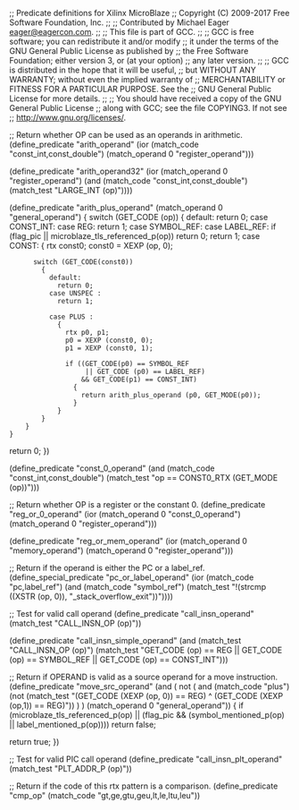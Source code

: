 ;; Predicate definitions for Xilinx MicroBlaze
;; Copyright (C) 2009-2017 Free Software Foundation, Inc.
;;
;; Contributed by Michael Eager <eager@eagercon.com>.
;;
;; This file is part of GCC.
;;
;; GCC is free software; you can redistribute it and/or modify
;; it under the terms of the GNU General Public License as published by
;; the Free Software Foundation; either version 3, or (at your option)
;; any later version.
;;
;; GCC is distributed in the hope that it will be useful,
;; but WITHOUT ANY WARRANTY; without even the implied warranty of
;; MERCHANTABILITY or FITNESS FOR A PARTICULAR PURPOSE.  See the
;; GNU General Public License for more details.
;;
;; You should have received a copy of the GNU General Public License
;; along with GCC; see the file COPYING3.  If not see
;; <http://www.gnu.org/licenses/>.  


;; Return whether OP can be used as an operands in arithmetic.
(define_predicate "arith_operand"
  (ior (match_code "const_int,const_double")
       (match_operand 0 "register_operand")))

(define_predicate "arith_operand32"
  (ior (match_operand 0 "register_operand")
       (and (match_code "const_int,const_double")
	    (match_test "LARGE_INT (op)"))))

(define_predicate "arith_plus_operand"
 (match_operand 0 "general_operand")
{
  switch (GET_CODE (op))
    {
      default:
        return 0;
      case CONST_INT:
      case REG:
        return 1;
      case SYMBOL_REF:
      case LABEL_REF:
        if (flag_pic || microblaze_tls_referenced_p(op))
          return 0;
        return 1;
      case CONST:
        {
          rtx const0;
          const0 = XEXP (op, 0);

          switch (GET_CODE(const0))
            {
              default:
                return 0;
              case UNSPEC :
                return 1;

              case PLUS :
                {
                  rtx p0, p1;
                  p0 = XEXP (const0, 0);
                  p1 = XEXP (const0, 1);

                  if ((GET_CODE(p0) == SYMBOL_REF
                       || GET_CODE (p0) == LABEL_REF)
                      && GET_CODE(p1) == CONST_INT)
                    {
                      return arith_plus_operand (p0, GET_MODE(p0));
                    }
                }
            }
        }
    }
  return 0;
})

(define_predicate "const_0_operand"
  (and (match_code "const_int,const_double")
       (match_test "op == CONST0_RTX (GET_MODE (op))")))

;; Return whether OP is a register or the constant 0.
(define_predicate "reg_or_0_operand"
  (ior (match_operand 0 "const_0_operand")
       (match_operand 0 "register_operand")))

(define_predicate "reg_or_mem_operand"
  (ior (match_operand 0 "memory_operand")
       (match_operand 0 "register_operand")))

;;  Return if the operand is either the PC or a label_ref.  
(define_special_predicate "pc_or_label_operand"
  (ior (match_code "pc,label_ref")
       (and (match_code "symbol_ref")
            (match_test "!(strcmp ((XSTR (op, 0)), \"_stack_overflow_exit\"))"))))

;; Test for valid call operand
(define_predicate "call_insn_operand"
  (match_test "CALL_INSN_OP (op)"))

(define_predicate "call_insn_simple_operand"
  (and (match_test "CALL_INSN_OP (op)")
       (match_test "GET_CODE (op) == REG || GET_CODE (op) == SYMBOL_REF || GET_CODE (op) == CONST_INT")))

;; Return if OPERAND is valid as a source operand for a move instruction.
(define_predicate "move_src_operand"
  (and (
     not (
       and (match_code "plus")
           (not (match_test "(GET_CODE (XEXP (op, 0)) == REG) ^ (GET_CODE (XEXP (op,1)) == REG)"))
	 )
       )
       (match_operand 0 "general_operand"))
{
  if (microblaze_tls_referenced_p(op)
      || (flag_pic && (symbol_mentioned_p(op) || label_mentioned_p(op))))
    return false;

  return true;
})

;; Test for valid PIC call operand
(define_predicate "call_insn_plt_operand"
  (match_test "PLT_ADDR_P (op)"))

;; Return if the code of this rtx pattern is a comparison.
(define_predicate "cmp_op"
  (match_code "gt,ge,gtu,geu,lt,le,ltu,leu"))
